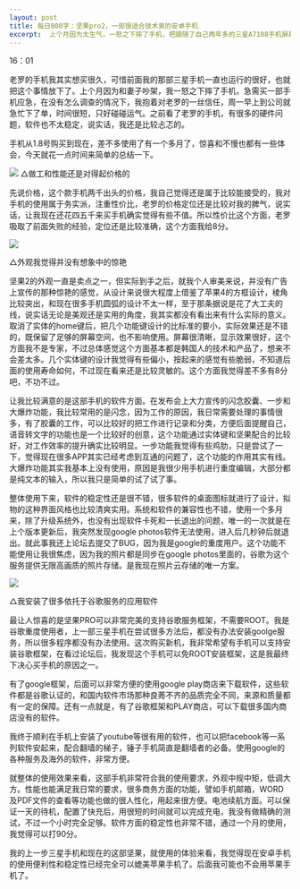 ```yaml
---
layout: post
title: 每日800字：坚果pro2，一部很适合技术男的安卓手机
excerpt:  上个月因为太生气，一怒之下摔了手机，把跟随了自己两年多的三星A7108手机屏幕给摔的漏液了。无奈之下只好紧急买了一部手机救急，因为时间比较紧迫，匆忙之下就买了老罗的坚果PRO2，没想到使用下来很对胃口。
---
```

16：01

老罗的手机我其实想买很久，可惜前面我的那部三星手机一直也运行的很好，也就把这个事情放下了。上个月因为和妻子吵架，我一怒之下摔了手机，急需买一部手机应急，在没有怎么调查的情况下，我抱着对老罗的一丝信任，周一早上到公司就急忙下了单，时间很短，只好碰碰运气。之前看了老罗的手机，有很多的硬件问题，软件也不太稳定，说实话，我还是比较忐忑的。

手机从1.8号购买到现在，差不多使用了有一个多月了，惊喜和不慢也都有一些体会，今天就花一点时间来简单的总结一下。


![][image-1]
△做工和性能还是对得起价格的

先说价格，这个款手机两千出头的价格，我自己觉得还是属于比较能接受的，我对手机的使用属于务实派，注重性价比，老罗的价格定位还是比较对我的脾气，说实话，让我现在还花四五千来买手机确实觉得有些不值。所以性价比这个方面，老罗吸取了前面失败的经验，定位还是比较准确，这个方面我给8分。

![][image-2]

△外观我觉得并没有想象中的惊艳

坚果2的外观一直是卖点之一，但实际到手之后，就我个人审美来说，并没有广告上宣传的那种惊艳的感觉，从设计来说很大程度上借鉴了苹果4的方框设计，棱角比较突出，和现在很多手机圆弧的设计不太一样，至于那条据说是花了大工夫的线，说实话无论是美观还是实用的角度，我其实都没有看出来有什么实际的意义。取消了实体的home键后，把几个功能键设计的比标准的要小，实际效果还是不错的，既保留了足够的屏幕空间，也不影响使用。屏幕很清晰，显示效果很好，这个方面我不是专家，不过总体感觉这个方面基本都是韩国人的技术和产品了，想来不会差太多。几个实体键的设计我觉得有些偏小，按起来的感觉有些脆弱，不知道后面的使用寿命如何，不过现在看来还是比较灵敏的。这个方面我觉得差不多有8分吧，不功不过。


让我比较满意的是这部手机的软件方面。在发布会上大力宣传的闪念胶囊、一步和大爆炸功能，我比较常用的是闪念，因为工作的原因，我日常需要处理的事情很多，有了胶囊的工作，可以比较好的把工作进行记录和分类，方便后面提醒自己，语音转文字的功能也是一个比较好的创意，这个功能通过实体键和坚果配合的比较好，对工作效率的提升确实比较明显。一步功能我觉得有些鸡肋，只是尝试了一下，觉得现在很多APP其实已经考虑到互通的问题了，这个功能的作用其实有线。大爆炸功能其实我基本上没有使用，原因是我很少用手机进行重度编辑，大部分都是纯文本的输入，所以我只是简单的试了试了事。

整体使用下来，软件的稳定性还是很不错，很多软件的桌面图标就进行了设计，拟物的这种界面风格也比较清爽实用。系统和软件的兼容性也不错，使用一个多月来，除了升级系统外，也没有出现软件卡死和一长退出的问题，唯一的一次就是在上个版本更新后，我突然发现google photos软件无法使用，进入后几秒钟后就退出。就此事我还上论坛去提交了BUG，因为我是google的重度用户。这个功能不能使用让我很焦虑，因为我的照片都是同步在google photos里面的，谷歌为这个服务提供无限高画质的照片存储。是我现在照片云存储的唯一方案。

![][image-3]

△我安装了很多依托于谷歌服务的应用软件

最让人惊喜的是坚果PRO可以非常完美的支持谷歌服务框架，不需要ROOT。我是谷歌重度使用者，上一部三星手机在尝试很多方法后，都没有办法安装goolge服务，所以很多程序都没有办法使用。这次购买新机，我非常希望有手机可以支持安装谷歌框架，在看过论坛后，我发现这个手机可以免ROOT安装框架，这是我最终下决心买手机的原因之一。

有了google框架，后面可以非常方便的使用google play商店来下载软件，这些软件都是谷歌认证的，和国内软件市场那种良莠不齐的品质完全不同，来源和质量都有一定的保障。还有一点就是，有了谷歌框架和PLAY商店，可以下载很多国内商店没有的软件。

我终于顺利在手机上安装了youtube等很有用的软件，也可以把facebook等一系列软件安起来，配合翻墙的梯子，锤子手机简直是翻墙者的必备。使用google的各种服务及海外的软件，非常方便。


就整体的使用效果来看，这部手机非常符合我的使用要求，外观中规中矩，低调大方。性能也能满足我日常的要求，很多商务方面的功能，譬如手机邮箱，WORD及PDF文件的查看等功能也做的很人性化，用起来很方便。电池续航方面。可以保证一天的待机，配置了快充后，用很短的时间就可以完成充电，我没有做精确的测试，不过一个小时完全足够。软件方面的稳定性也非常不错，通过一个月的使用，我觉得可以打90分。

我的上一步三星手机和现在的这部坚果，就使用的体验来看，我觉得现在安卓手机的使用便利性和稳定性已经完全可以媲美苹果手机了。后面我可能也不会用苹果手机了。











[image-1]:	http://ovk08s2sq.bkt.clouddn.com/20180207151799235317575.png
[image-2]:	http://ovk08s2sq.bkt.clouddn.com/20180207151799250356102.png
[image-3]:	http://ovk08s2sq.bkt.clouddn.com/20180208151808030940847.png